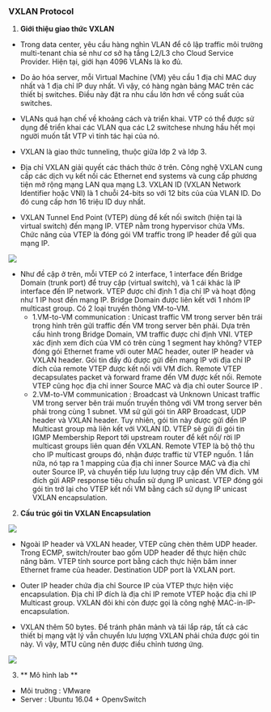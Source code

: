 ### VXLAN Protocol

1. **Giới thiệu giao thức VXLAN**
  - Trong data center, yêu cầu hàng nghìn VLAN để cô lập traffic môi trường multi-tenant chia sẻ như cơ sở hạ tầng L2/L3 cho 
  Cloud Service Provider. Hiện tại, giới hạn 4096 VLANs là ko đủ.
  
  - Do ảo hóa server, mỗi Virtual Machine (VM) yêu cầu 1 địa chỉ MAC duy nhất và 1 địa chỉ IP duy nhất. Vì vậy, có hàng ngàn 
  bảng MAC trên các thiết bị switches. Điều này đặt ra nhu cầu lớn hơn về công suất của switches.

  - VLANs quá hạn chế về khoảng cách và triển khai. VTP có thể được sử dụng để triển khai các VLAN qua các L2 switchese nhưng 
  hầu hết mọi người muốn tắt VTP vì tính tác hại của nó.
  
  - VXLAN là giao thức tunneling, thuộc giữa lớp 2 và lớp 3.  

  - Địa chỉ VXLAN giải quyết các thách thức ở trên. Công nghệ VXLAN cung cấp các dịch vụ kết nối các Ethernet end systems và 
  cung cấp phương tiện mở rộng mạng LAN qua mạng L3. VXLAN ID (VXLAN Network Identifier hoặc VNI) là 1 chuỗi 24-bits so với 12
  bits của của VLAN ID. Do đó cung cấp hơn 16 triệu ID duy nhất.  

  - VXLAN Tunnel End Point (VTEP) dùng để kết nối switch (hiện tại là virtual switch) đến mạng IP. VTEP nằm trong hypervisor 
  chứa VMs. Chức năng của VTEP là đóng gói VM traffic trong IP header để gửi qua mạng IP.  
  
 <img src= http://i.imgur.com/wnit3Ap.png >
 
  - Như đề cập ở trên, mỗi VTEP có 2 interface, 1 interface đến Bridge Domain (trunk port) để truy cập (virtual switch), và 1 
 cái khác là IP interface đến IP network. VTEP được chỉ định 1 địa chỉ IP và hoạt động như 1 IP host đến mạng IP. Bridge Domain 
 được liên kết với 1 nhóm IP multicast group. Có 2 loại truyền thông VM-to-VM.  
    - 1.VM-to-VM communication : Unicast traffic
    VM trong server bên trái trong hình trên gửi traffic đến VM trong server bên phải. Dựa trên cấu hình trong Bridge Domain, 
    VM traffic được chỉ định VNI. VTEP xác định xem đích của VM có trên cùng 1 segment hay không? VTEP đóng gói Ethernet frame 
    với outer MAC header, outer IP header và VXLAN header. Gói tin đầy đủ được gửi đến mạng IP với địa chỉ IP đích của remote 
    VTEP được kết nối với VM đích. Remote VTEP decapsulates packet và forward frame đến VM được kết nối. Remote VTEP cũng học 
    địa chỉ inner Source MAC và địa chỉ outer Source IP .
    - 2.VM-to-VM communication : Broadcast và Unknown Unicast traffic
    VM trong server bên trái muốn truyền thông với VM trong server bên phải trong cùng 1 subnet. VM sử gửi gói tin ARP 
    Broadcast, UDP header và VXLAN header. Tuy nhiên, gói tin này được gửi đến IP Multicast group mà liên kết với VXLAN ID. 
    VTEP sẽ gửi đi gói tin IGMP Membership Report tới upstream router để kết nối/ rời IP multicast groups liên quan đến VXLAN. 
    Remote VTEP là bộ thộ thu cho IP multicast groups đó, nhận được traffic từ VTEP nguồn. 1 lần nữa, nó tạp ra 1 mapping của 
    địa chỉ inner Source MAC và địa chỉ outer Source IP, và chuyển tiếp lưu lượng truy cập đến VM đích. VM đích gửi ARP 
    response tiêu chuẩn sử dụng IP unicast. VTEP đóng gói gói tin trở lại cho VTEP kết nối VM bằng cách sử dụng IP unicast 
    VXLAN encapsulation.
    
 2. **Cấu trúc gói tin VXLAN Encapsulation**
 
 <img src= http://i.imgur.com/p5gOAux.png >
 
  - Ngoài IP header và VXLAN header, VTEP cũng chèn thêm UDP header. Trong ECMP, switch/router bao gồm UDP header để thực hiện
 chức năng băm. VTEP tính source port bằng cách thực hiện băm inner Ethernet frame của header. Destination UDP port là VXLAN
 port.  
 
  - Outer IP header chứa địa chỉ Source IP của VTEP thực hiện việc encapsulation. Địa chỉ IP đích là địa chỉ IP remote VTEP 
  hoặc địa chỉ IP Multicast group. VXLAN đôi khi còn được gọi là công nghệ MAC-in-IP-encapsulation. 
  
  - VXLAN thêm 50 bytes. Để tránh phân mảnh và tái lắp ráp, tất cả các thiết bị mạng vật lý vẫn chuyển lưu lượng VXLAN phải 
  chứa được gói tin này. Vì vậy, MTU cũng nên được điều chỉnh tương ứng.  
 
 <img src=http://i.imgur.com/dgSHt4q.jpg>
 
 3. ** Mô hình lab **
 
 - Môi truờng : VMware
- Server : Ubuntu 16.04 + OpenvSwitch
